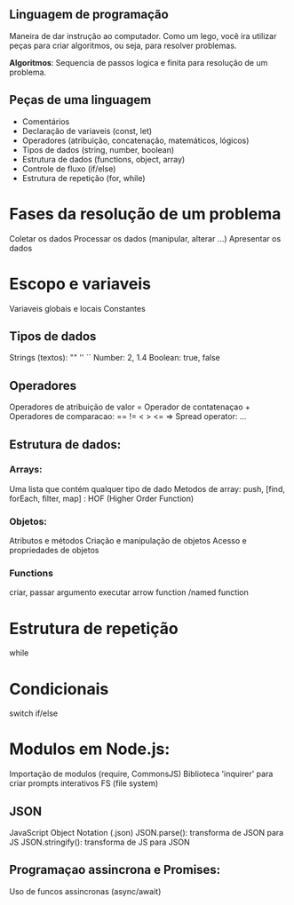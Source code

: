 ## Linguagem de programação

Maneira de dar instrução ao computador.
Como um lego, você ira utilizar peças para criar algoritmos, ou seja, para resolver problemas.

**Algoritmos**: Sequencia de passos logica e finita para resolução de um problema.

## Peças de uma linguagem

- Comentários
- Declaração de variaveis (const, let)
- Operadores (atribuição, concatenação, matemáticos, lógicos)
- Tipos de dados (string, number, boolean)
- Estrutura de dados (functions, object, array)
- Controle de fluxo (if/else)
- Estrutura de repetição (for, while)

# Fases da resolução de um problema

Coletar os dados
Processar os dados (manipular, alterar ...)
Apresentar os dados

# Escopo e variaveis

Variaveis globais e locais
Constantes

## Tipos de dados

Strings (textos): "" '' ´´
Number: 2, 1.4
Boolean: true, false

## Operadores 

Operadores de atribuição de valor =
Operador de contatenaçao +
Operadores de comparacao: == != < > <= =>
Spread operator: ...

## Estrutura de dados:

### Arrays:

Uma lista que contém qualquer tipo de dado
Metodos de array: push, [find, forEach, filter, map] : HOF (Higher Order Function)

### Objetos:

Atributos e métodos
Criação e manipulação de objetos
Acesso e propriedades de objetos

### Functions

criar, passar argumento
executar
arrow function /named function

# Estrutura de repetição

while

# Condicionais

switch
if/else

# Modulos em Node.js:

Importação de modulos (require, CommonsJS)
Biblioteca 'inquirer' para criar prompts interativos
FS (file system)

## JSON

JavaScript Object Notation (.json)
JSON.parse(): transforma de JSON para JS
JSON.stringify(): transforma de JS para JSON

## Programaçao assincrona e Promises:

Uso de funcos assincronas (async/await)
